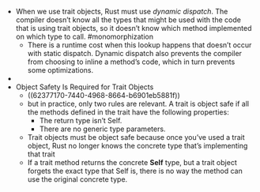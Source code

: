 - When we use trait objects, Rust must use _dynamic dispatch_. The compiler doesn’t know all the types that might be used with the code that is using trait objects, so it doesn’t know which method implemented on which type to call. #monomorphization
	- There is a runtime cost when this lookup happens that doesn’t occur with static dispatch. Dynamic dispatch also prevents the compiler from choosing to inline a method’s code, which in turn prevents some optimizations.
-
- Object Safety Is Required for Trait Objects
	- ((62377170-7440-4968-8664-b6901eb5881f))
	- but in practice, only two rules are relevant. A trait is object safe if all the methods defined in the trait have the following properties:
	  * The return type isn’t Self. 
	  * There are no generic type parameters.
	- Trait objects must be object safe because once you’ve used a trait object, Rust no longer knows the concrete type that’s implementing that trait
	- If a trait method returns the concrete **Self** type, but a trait object forgets the exact type that Self is, there is no way the method can use the original concrete type.